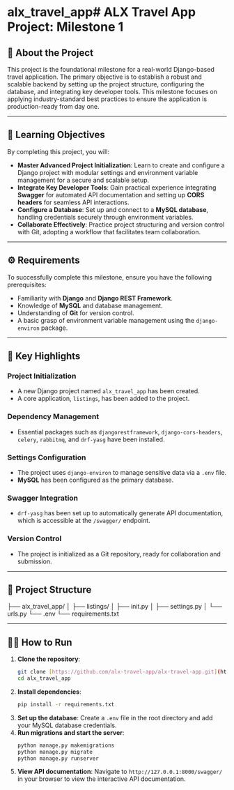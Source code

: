 # alx_travel_app# ALX Travel App Project: Milestone 1

## 📌 About the Project

This project is the foundational milestone for a real-world Django-based travel application. The primary objective is to establish a robust and scalable backend by setting up the project structure, configuring the database, and integrating key developer tools. This milestone focuses on applying industry-standard best practices to ensure the application is production-ready from day one.

---

## 🎯 Learning Objectives

By completing this project, you will:

- **Master Advanced Project Initialization**: Learn to create and configure a Django project with modular settings and environment variable management for a secure and scalable setup.
- **Integrate Key Developer Tools**: Gain practical experience integrating **Swagger** for automated API documentation and setting up **CORS headers** for seamless API interactions.
- **Configure a Database**: Set up and connect to a **MySQL database**, handling credentials securely through environment variables.
- **Collaborate Effectively**: Practice project structuring and version control with Git, adopting a workflow that facilitates team collaboration.

---

## ⚙️ Requirements

To successfully complete this milestone, ensure you have the following prerequisites:

- Familiarity with **Django** and **Django REST Framework**.
- Knowledge of **MySQL** and database management.
- Understanding of **Git** for version control.
- A basic grasp of environment variable management using the `django-environ` package.

---

## 🚀 Key Highlights

### **Project Initialization**

- A new Django project named `alx_travel_app` has been created.
- A core application, `listings`, has been added to the project.

### **Dependency Management**

- Essential packages such as `djangorestframework`, `django-cors-headers`, `celery`, `rabbitmq`, and `drf-yasg` have been installed.

### **Settings Configuration**

- The project uses `django-environ` to manage sensitive data via a `.env` file.
- **MySQL** has been configured as the primary database.

### **Swagger Integration**

- `drf-yasg` has been set up to automatically generate API documentation, which is accessible at the `/swagger/` endpoint.

### **Version Control**

- The project is initialized as a Git repository, ready for collaboration and submission.

---

## 📂 Project Structure

├── alx_travel_app/
│ ├── listings/
│ ├── init.py
│ ├── settings.py
│ └── urls.py
└── .env
└── requirements.txt

---

## 🧑‍💻 How to Run

1.  **Clone the repository**:
    ```bash
    git clone [https://github.com/alx-travel-app/alx-travel-app.git](https://github.com/alx-travel-app/alx-travel-app.git)
    cd alx_travel_app
    ```
2.  **Install dependencies**:
    ```bash
    pip install -r requirements.txt
    ```
3.  **Set up the database**:
    Create a `.env` file in the root directory and add your MySQL database credentials.
4.  **Run migrations and start the server**:
    ```bash
    python manage.py makemigrations
    python manage.py migrate
    python manage.py runserver
    ```
5.  **View API documentation**:
    Navigate to `http://127.0.0.1:8000/swagger/` in your browser to view the interactive API documentation.
